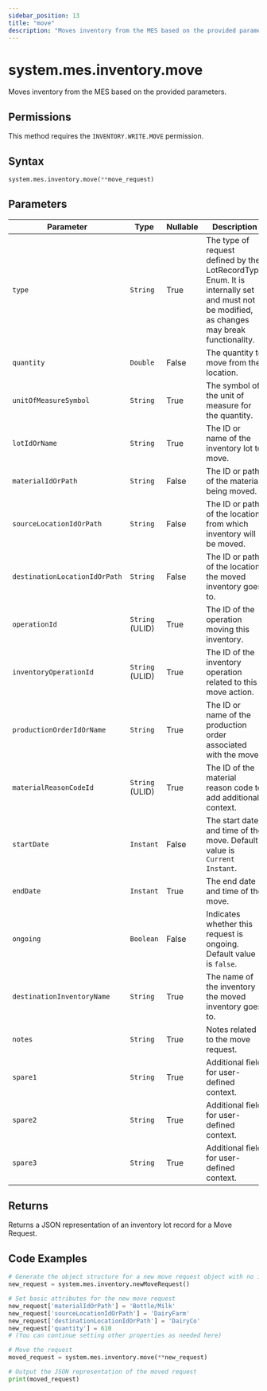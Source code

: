 ```yaml
---
sidebar_position: 13
title: "move"
description: "Moves inventory from the MES based on the provided parameters."
---
```


# system.mes.inventory.move

Moves inventory from the MES based on the provided parameters.


## Permissions

This method requires the `INVENTORY.WRITE.MOVE` permission.

## Syntax

```python
system.mes.inventory.move(**move_request)
```

## Parameters

| Parameter                     | Type            | Nullable | Description                                                                                                                               |
|-------------------------------|-----------------|----------|-------------------------------------------------------------------------------------------------------------------------------------------|
| `type`                        | `String`        | True     | The type of request defined by the LotRecordType Enum. It is internally set and must not be modified, as changes may break functionality. |
| `quantity`                    | `Double`        | False    | The quantity to move from the location.                                                                                                   |
| `unitOfMeasureSymbol`         | `String`        | True     | The symbol of the unit of measure for the quantity.                                                                                       |
| `lotIdOrName`                 | `String`        | True     | The ID or name of the inventory lot to move.                                                                                              |
| `materialIdOrPath`            | `String`        | False    | The ID or path of the material being moved.                                                                                               |
| `sourceLocationIdOrPath`      | `String`        | False    | The ID or path of the location from which inventory will be moved.                                                                        |
| `destinationLocationIdOrPath` | `String`        | False    | The ID or path of the location the moved inventory goes to.                                                                               |
| `operationId`                 | `String` (ULID) | True     | The ID of the operation moving this inventory.                                                                                            |
| `inventoryOperationId`        | `String` (ULID) | True     | The ID of the inventory operation related to this move action.                                                                            |
| `productionOrderIdOrName`     | `String`        | True     | The ID or name of the production order associated with the move.                                                                          |
| `materialReasonCodeId`        | `String` (ULID) | True     | The ID of the material reason code to add additional context.                                                                             |
| `startDate`                   | `Instant`       | False    | The start date and time of the move. Default value is `Current Instant`.                                                                  |
| `endDate`                     | `Instant`       | True     | The end date and time of the move.                                                                                                        |
| `ongoing`                     | `Boolean`       | False    | Indicates whether this request is ongoing. Default value is `false`.                                                                      |
| `destinationInventoryName`    | `String`        | True     | The name of the inventory the moved inventory goes to.                                                                                    |
| `notes`                       | `String`        | True     | Notes related to the move request.                                                                                                        |
| `spare1`                      | `String`        | True     | Additional field for user-defined context.                                                                                                |
| `spare2`                      | `String`        | True     | Additional field for user-defined context.                                                                                                |
| `spare3`                      | `String`        | True     | Additional field for user-defined context.                                                                                                |

## Returns

Returns a JSON representation of an inventory lot record for a Move Request.

## Code Examples

```python
# Generate the object structure for a new move request object with no initial arguments
new_request = system.mes.inventory.newMoveRequest()

# Set basic attributes for the new move request
new_request['materialIdOrPath'] = 'Bottle/Milk'
new_request['sourceLocationIdOrPath'] = 'DairyFarm'
new_request['destinationLocationIdOrPath'] = 'DairyCo'
new_request['quantity'] = 610
# (You can continue setting other properties as needed here)

# Move the request
moved_request = system.mes.inventory.move(**new_request)

# Output the JSON representation of the moved request
print(moved_request)
```
